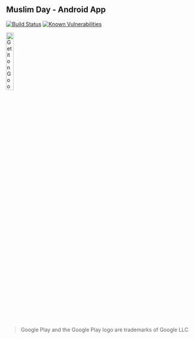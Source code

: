 ## Muslim Day - Android App

[![Build Status](https://travis-ci.org/amrabed/MuslimDay.svg?branch=master)](https://travis-ci.org/amrabed/MuslimDay)
[![Known Vulnerabilities](https://snyk.io/test/github/amrabed/MuslimDay/badge.svg?targetFile=app%2Fbuild.gradle)](https://snyk.io/test/github/amrabed/MuslimDay?targetFile=app%2Fbuild.gradle)

<a href='https://play.google.com/store/apps/details?id=amrabed.android.release.evaluation'><img alt='Get it on Google Play' src='https://play.google.com/intl/en_us/badges/images/generic/en_badge_web_generic.png' width="20%"/></a>
>Google Play and the Google Play logo are trademarks of Google LLC
